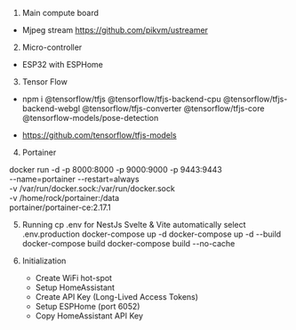 1. Main compute board

- Mjpeg stream https://github.com/pikvm/ustreamer

2. Micro-controller

- ESP32 with ESPHome

3. Tensor Flow

- npm i @tensorflow/tfjs @tensorflow/tfjs-backend-cpu @tensorflow/tfjs-backend-webgl @tensorflow/tfjs-converter @tensorflow/tfjs-core @tensorflow-models/pose-detection

- https://github.com/tensorflow/tfjs-models

4. Portainer

docker run -d -p 8000:8000 -p 9000:9000 -p 9443:9443 \
 --name=portainer --restart=always \
 -v /var/run/docker.sock:/var/run/docker.sock \
 -v /home/rock/portainer:/data \
 portainer/portainer-ce:2.17.1

5. Running
   cp .env for NestJs
   Svelte & Vite automatically select .env.production
   docker-compose up -d
   docker-compose up -d --build
   docker-compose build
   docker-compose build --no-cache

6. Initialization
   - Create WiFi hot-spot
   - Setup HomeAssistant
   - Create API Key (Long-Lived Access Tokens)
   - Setup ESPHome (port 6052)
   - Copy HomeAssistant API Key
